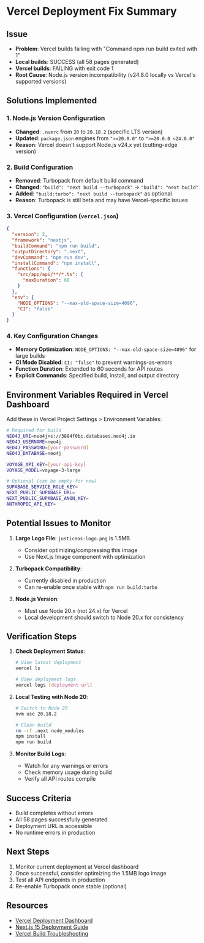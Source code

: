 # Vercel Deployment Fix Summary

## Issue
- **Problem**: Vercel builds failing with "Command npm run build exited with 1"
- **Local builds**: SUCCESS (all 58 pages generated)
- **Vercel builds**: FAILING with exit code 1
- **Root Cause**: Node.js version incompatibility (v24.8.0 locally vs Vercel's supported versions)

## Solutions Implemented

### 1. Node.js Version Configuration
- **Changed**: `.nvmrc` from `20` to `20.18.2` (specific LTS version)
- **Updated**: `package.json` engines from `">=20.0.0"` to `">=20.0.0 <24.0.0"`
- **Reason**: Vercel doesn't support Node.js v24.x yet (cutting-edge version)

### 2. Build Configuration
- **Removed**: Turbopack from default build command
- **Changed**: `"build": "next build --turbopack"` → `"build": "next build"`
- **Added**: `"build:turbo": "next build --turbopack"` as optional
- **Reason**: Turbopack is still beta and may have Vercel-specific issues

### 3. Vercel Configuration (`vercel.json`)
```json
{
  "version": 2,
  "framework": "nextjs",
  "buildCommand": "npm run build",
  "outputDirectory": ".next",
  "devCommand": "npm run dev",
  "installCommand": "npm install",
  "functions": {
    "src/app/api/**/*.ts": {
      "maxDuration": 60
    }
  },
  "env": {
    "NODE_OPTIONS": "--max-old-space-size=4096",
    "CI": "false"
  }
}
```

### 4. Key Configuration Changes
- **Memory Optimization**: `NODE_OPTIONS: "--max-old-space-size=4096"` for large builds
- **CI Mode Disabled**: `CI: "false"` to prevent warnings-as-errors
- **Function Duration**: Extended to 60 seconds for API routes
- **Explicit Commands**: Specified build, install, and output directory

## Environment Variables Required in Vercel Dashboard

Add these in Vercel Project Settings > Environment Variables:

```bash
# Required for build
NEO4J_URI=neo4j+s://3884f0bc.databases.neo4j.io
NEO4J_USERNAME=neo4j
NEO4J_PASSWORD=[your-password]
NEO4J_DATABASE=neo4j

VOYAGE_API_KEY=[your-api-key]
VOYAGE_MODEL=voyage-3-large

# Optional (can be empty for now)
SUPABASE_SERVICE_ROLE_KEY=
NEXT_PUBLIC_SUPABASE_URL=
NEXT_PUBLIC_SUPABASE_ANON_KEY=
ANTHROPIC_API_KEY=
```

## Potential Issues to Monitor

1. **Large Logo File**: `justiceos-logo.png` is 1.5MB
   - Consider optimizing/compressing this image
   - Use Next.js Image component with optimization

2. **Turbopack Compatibility**:
   - Currently disabled in production
   - Can re-enable once stable with `npm run build:turbo`

3. **Node.js Version**:
   - Must use Node 20.x (not 24.x) for Vercel
   - Local development should switch to Node 20.x for consistency

## Verification Steps

1. **Check Deployment Status**:
   ```bash
   # View latest deployment
   vercel ls

   # View deployment logs
   vercel logs [deployment-url]
   ```

2. **Local Testing with Node 20**:
   ```bash
   # Switch to Node 20
   nvm use 20.18.2

   # Clean build
   rm -rf .next node_modules
   npm install
   npm run build
   ```

3. **Monitor Build Logs**:
   - Watch for any warnings or errors
   - Check memory usage during build
   - Verify all API routes compile

## Success Criteria
- Build completes without errors
- All 58 pages successfully generated
- Deployment URL is accessible
- No runtime errors in production

## Next Steps
1. Monitor current deployment at Vercel dashboard
2. Once successful, consider optimizing the 1.5MB logo image
3. Test all API endpoints in production
4. Re-enable Turbopack once stable (optional)

## Resources
- [Vercel Deployment Dashboard](https://vercel.com/empathylabs/legal-intelligence-platform)
- [Next.js 15 Deployment Guide](https://nextjs.org/docs/deployment)
- [Vercel Build Troubleshooting](https://vercel.com/docs/troubleshooting)